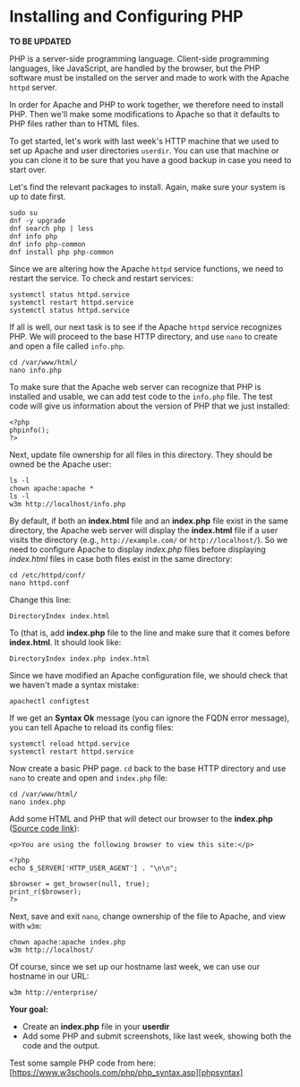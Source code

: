 # Installing and Configuring PHP

**TO BE UPDATED**

PHP is a server-side programming language. Client-side programming
languages, like JavaScript, are handled by the browser, but the PHP
software must be installed on the server and made to work with the Apache
``httpd`` server.

In order for Apache and PHP to work together, we therefore need to
install PHP. Then we'll make some modifications to Apache so that it
defaults to PHP files rather than to HTML files.

To get started, let's work with last week's HTTP machine that we used to
set up Apache and user directories ``userdir``. You can use that machine
or you can clone it to be sure that you have a good backup in case you
need to start over.

Let's find the relevant packages to install. Again, make sure your system
is up to date first.

```
sudo su
dnf -y upgrade
dnf search php | less
dnf info php
dnf info php-common
dnf install php php-common
```

Since we are altering how the Apache ``httpd`` service functions, we
need to restart the service. To check and restart services:

```
systemctl status httpd.service
systemctl restart httpd.service
systemctl status httpd.service
```

If all is well, our next task is to see if the Apache ``httpd`` service
recognizes PHP. We will proceed to the base HTTP directory, and use
``nano`` to create and open a file called ``info.php``.

```
cd /var/www/html/
nano info.php
```

To make sure that the Apache web server can recognize that PHP is
installed and usable, we can add test code to the ``info.php`` file. The
test code will give us information about the version of PHP that we
just installed:

```
<?php
phpinfo();
?>
```

Next, update file ownership for all files in this directory. They should
be owned be the Apache user:

```
ls -l
chown apache:apache *
ls -l
w3m http://localhost/info.php
```

By default, if both an **index.html** file and an **index.php**
file exist in the same directory, the Apache web server will
display the **index.html** file if a user visits the directory (e.g.,
``http://example.com/`` or ``http://localhost/``). So we need to configure
Apache to display *index.php* files before displaying *index.html*
files in case both files exist in the same directory:

```
cd /etc/httpd/conf/
nano httpd.conf
```

Change this line:

```
DirectoryIndex index.html
```

To (that is, add **index.php** file to the line and make sure that it comes
before **index.html**. It should look like:

```
DirectoryIndex index.php index.html
```

Since we have modified an Apache configuration file, we should check
that we haven't made a syntax mistake:

```
apachectl configtest
```

If we get an **Syntax Ok** message (you can ignore the FQDN error
message), you can tell Apache to reload its config files:

```
systemctl reload httpd.service
systemctl restart httpd.service
```

Now create a basic PHP page. ``cd`` back to the base HTTP directory and
use ``nano`` to create and open and ``index.php`` file:

```
cd /var/www/html/
nano index.php
```

Add some HTML and PHP that will detect our browser to the **index.php**
([Source code link][getbrowserexample]):

```
<p>You are using the following browser to view this site:</p>

<?php
echo $_SERVER['HTTP_USER_AGENT'] . "\n\n";

$browser = get_browser(null, true);
print_r($browser);
?>
```

Next, save and exit ``nano``, change ownership of the file to Apache,
and view with ``w3m``:

```
chown apache:apache index.php
w3m http://localhost/
```

Of course, since we set up our hostname last week, we can use our hostname
in our URL:

```
w3m http://enterprise/
```

**Your goal:**

- Create an **index.php** file in your **userdir**
- Add some PHP and submit screenshots, like last week, showing both
the code and the output.

Test some sample PHP code from here: [https://www.w3schools.com/php/php_syntax.asp][phpsyntax]

[getbrowserexample]:https://stackoverflow.com/questions/8754080/how-to-get-exact-browser-name-and-version
[phpsyntax]:https://www.w3schools.com/php/php_syntax.asp
